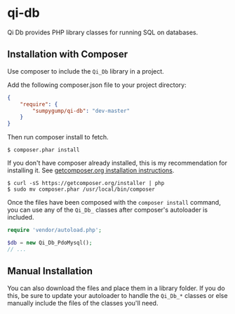 qi-db
=====

Qi Db provides PHP library classes for running SQL on databases.

## Installation with Composer

Use composer to include the `Qi_Db` library in a project.

Add the following composer.json file to your project directory:

```json
{
    "require": {
        "sumpygump/qi-db": "dev-master"
    }
}
```
    
Then run composer install to fetch.

    $ composer.phar install

If you don't have composer already installed, this is my recommendation for
installing it. See
[getcomposer.org installation instructions](http://getcomposer.org/doc/00-intro.md#globally).

```
$ curl -sS https://getcomposer.org/installer | php
$ sudo mv composer.phar /usr/local/bin/composer
```

Once the files have been composed with the `composer install` command, you can
use any of the `Qi_Db_` classes after composer's autoloader is included.

```php
require 'vendor/autoload.php';

$db = new Qi_Db_PdoMysql();
// ...
```

## Manual Installation

You can also download the files and place them in a library folder. If you do
this, be sure to update your autoloader to handle the `Qi_Db_*` classes or
else manually include the files of the classes you'll need.
